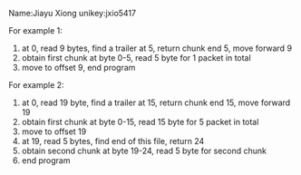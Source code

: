Name:Jiayu Xiong
unikey:jxio5417


For example 1:
1. at 0, read 9 bytes, find a trailer at 5, return chunk end 5, move forward 9
2. obtain first chunk at byte 0-5, read 5 byte for 1 packet in total
3. move to offset 9, end program

For example 2:
1. at 0, read 19 byte, find a trailer at 15, return chunk end 15, move forward 19
2. obtain first chunk at byte 0-15, read 15 byte for 5 packet in total
3. move to offset 19
4. at 19, read 5 bytes, find end of this file, return 24
5. obtain second chunk at byte 19-24, read 5 byte for second chunk
6. end program